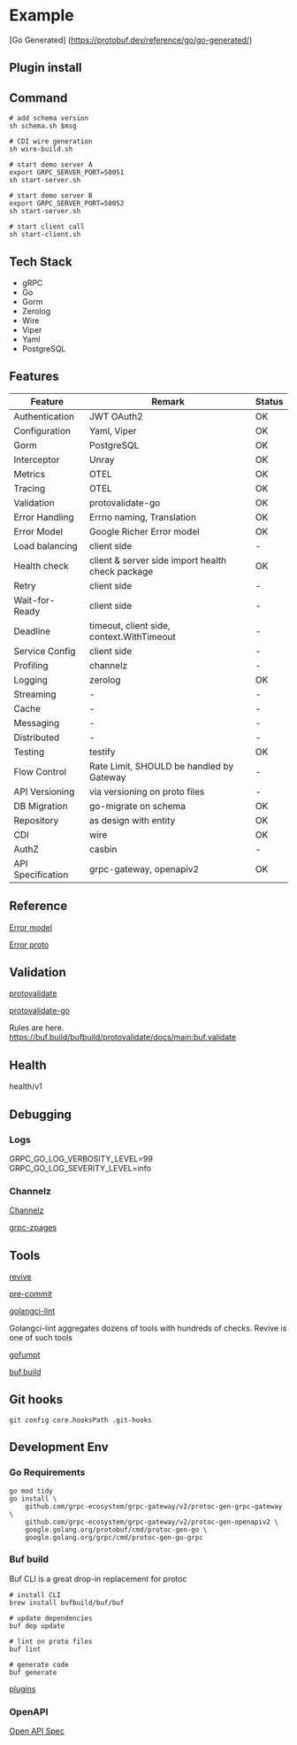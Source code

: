 # Example

[Go Generated] (<https://protobuf.dev/reference/go/go-generated/>)

## Plugin install

## Command

```shell
# add schema version
sh schema.sh $msg
```

```shell
# CDI wire generation
sh wire-build.sh
```

```shell
# start demo server A
export GRPC_SERVER_PORT=50051
sh start-server.sh
```

```shell
# start demo server B
export GRPC_SERVER_PORT=50052
sh start-server.sh
```

```shell
# start client call
sh start-client.sh
```

## Tech Stack

- gRPC
- Go
- Gorm
- Zerolog
- Wire
- Viper
- Yaml
- PostgreSQL

## Features

|Feature | Remark | Status |
|--------|--------|--------|
|Authentication| JWT OAuth2 | OK |
|Configuration | Yaml, Viper | OK |
|Gorm|PostgreSQL|OK|
|Interceptor| Unray | OK |
|Metrics| OTEL | OK |
|Tracing| OTEL | OK |
|Validation| protovalidate-go | OK |
|Error Handling| Errno naming, Translation| OK |
|Error Model| Google Richer Error model| OK |
|Load balancing|client side| - |
|Health check| client & server side import health check package |OK|
|Retry|client side |-|
|Wait-for-Ready|client side | - |
|Deadline|timeout, client side, context.WithTimeout|-|
|Service Config| client side |-|
|Profiling|channelz|-|
|Logging|zerolog| OK |
|Streaming|-|-|
|Cache|-|-|
|Messaging|-|-|
|Distributed|-|-|
|Testing|testify|OK|
|Flow Control| Rate Limit, SHOULD be handled by Gateway |-|
|API Versioning| via versioning on proto files |-|
|DB Migration|go-migrate on schema| OK |
|Repository| as design with entity |OK|
|CDI| wire | OK |
|AuthZ| casbin | -|
|API Specification| grpc-gateway, openapiv2 | OK |

## Reference

[Error model](https://google.aip.dev/193#error_model)

[Error proto](https://github.com/googleapis/googleapis/blob/master/google/rpc/error_details.proto)

## Validation

[protovalidate](https://github.com/bufbuild/protovalidate/)

[protovalidate-go](https://github.com/bufbuild/protovalidate-go)

Rules are here. <https://buf.build/bufbuild/protovalidate/docs/main:buf.validate>

## Health

health/v1

## Debugging

### Logs

GRPC_GO_LOG_VERBOSITY_LEVEL=99
GRPC_GO_LOG_SEVERITY_LEVEL=info

### Channelz

[Channelz](https://grpc.io/blog/a-short-introduction-to-channelz)

[grpc-zpages](https://github.com/grpc/grpc-experiments/tree/master/gdebug)

## Tools

[revive](https://revive.run/docs)

[pre-commit](https://pre-commit.com/hooks.html)

[golangci-lint](https://golangci-lint.run/)

Golangci-lint aggregates dozens of tools with hundreds of checks. Revive is one of such tools

[gofumpt](https://github.com/mvdan/gofumpt)

[buf.build](https://buf.build/docs/)

## Git hooks

```shell
git config core.hooksPath .git-hooks 
```

## Development Env

### Go Requirements

```shell
go mod tidy
go install \
    github.com/grpc-ecosystem/grpc-gateway/v2/protoc-gen-grpc-gateway \
    github.com/grpc-ecosystem/grpc-gateway/v2/protoc-gen-openapiv2 \
    google.golang.org/protobuf/cmd/protoc-gen-go \
    google.golang.org/grpc/cmd/protoc-gen-go-grpc

```

### Buf build

Buf CLI is a great drop-in replacement for protoc

```shell
# install CLI
brew install bufbuild/buf/buf

# update dependencies
buf dep update

# lint on proto files
buf lint

# generate code
buf generate
```

[plugins](https://buf.build/plugins)

### OpenAPI

[Open API Spec](https://github.com/getkin/kin-openapi)
